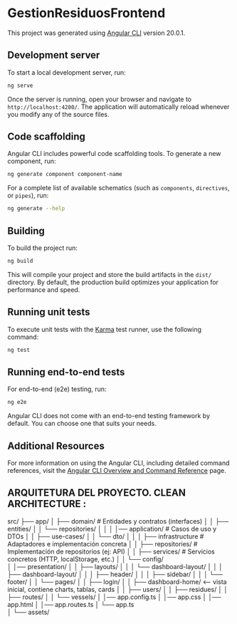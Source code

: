 # GestionResiduosFrontend

This project was generated using [Angular CLI](https://github.com/angular/angular-cli) version 20.0.1.

## Development server

To start a local development server, run:

```bash
ng serve
```

Once the server is running, open your browser and navigate to `http://localhost:4200/`. The application will automatically reload whenever you modify any of the source files.

## Code scaffolding

Angular CLI includes powerful code scaffolding tools. To generate a new component, run:

```bash
ng generate component component-name
```

For a complete list of available schematics (such as `components`, `directives`, or `pipes`), run:

```bash
ng generate --help
```

## Building

To build the project run:

```bash
ng build
```

This will compile your project and store the build artifacts in the `dist/` directory. By default, the production build optimizes your application for performance and speed.

## Running unit tests

To execute unit tests with the [Karma](https://karma-runner.github.io) test runner, use the following command:

```bash
ng test
```

## Running end-to-end tests

For end-to-end (e2e) testing, run:

```bash
ng e2e
```

Angular CLI does not come with an end-to-end testing framework by default. You can choose one that suits your needs.

## Additional Resources

For more information on using the Angular CLI, including detailed command references, visit the [Angular CLI Overview and Command Reference](https://angular.dev/tools/cli) page.


## ARQUITETURA DEL PROYECTO. CLEAN ARCHITECTURE :

src/
├── app/
│   ├── domain/                    # Entidades y contratos (interfaces)
│   │   ├── entities/
│   │   └── repositories/
│   │
│   │── application/               # Casos de uso y DTOs
│   │   ├── use-cases/
│   │   └── dto/
│   │ 
│   ├── infrastructure             # Adaptadores e implementación concreta
│   │   ├── repositories/          # Implementación de repositorios (ej: API)
│   │   ├── services/              # Servicios concretos (HTTP, localStorage, etc.)
│   │   └── config/          
│   │── presentation/
│   │    ├── layouts/
│   │    │   └── dashboard-layout/
│   │    │       ├── dashboard-layout/
│   │    │       ├── header/
│   │    │       ├── sidebar/
│   │    │       └── footer/
│   │    └── pages/
│   │        ├── login/
│   │        ├── dashboard-home/        <-- vista inicial, contiene charts, tablas, cards
│   │        ├── users/
│   │        ├── residues/
│   │        ├── routes/
│   │        └── vessels/
│   │── app.config.ts
│   │── app.css
│   │── app.html
│   │── app.routes.ts
│   └── app.ts    
│
└── assets/